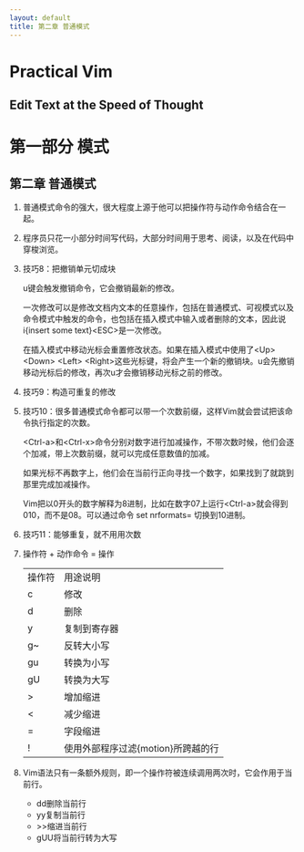 ```yaml
---
layout: default
title: 第二章 普通模式
---
```

# Practical Vim

## Edit Text at the Speed of Thought

# 第一部分 模式

## 第二章 普通模式

1. 普通模式命令的强大，很大程度上源于他可以把操作符与动作命令结合在一起。
2. 程序员只花一小部分时间写代码，大部分时间用于思考、阅读，以及在代码中穿梭浏览。 
3. 技巧8：把撤销单元切成块

	u键会触发撤销命令，它会撤销最新的修改。

	一次修改可以是修改文档内文本的任意操作，包括在普通模式、可视模式以及命令模式中触发的命令，也包括在插入模式中输入或者删除的文本，因此说i{insert some text}\<ESC\>是一次修改。

	在插入模式中移动光标会重置修改状态。如果在插入模式中使用了\<Up\> \<Down\> \<Left\> \<Right\>这些光标键，将会产生一个新的撤销块。u会先撤销移动光标后的修改，再次u才会撤销移动光标之前的修改。

4. 技巧9：构造可重复的修改
5. 技巧10：很多普通模式命令都可以带一个次数前缀，这样Vim就会尝试把该命令执行指定的次数。

	\<Ctrl-a\>和\<Ctrl-x\>命令分别对数字进行加减操作，不带次数时候，他们会逐个加减，带上次数前缀，就可以完成任意数值的加减。

	如果光标不再数字上，他们会在当前行正向寻找一个数字，如果找到了就跳到那里完成加减操作。

	Vim把以0开头的数字解释为8进制，比如在数字07上运行\<Ctrl-a\>就会得到010，而不是08。可以通过命令 set nrformats= 切换到10进制。

6. 技巧11：能够重复，就不用用次数
7. 操作符 + 动作命令 = 操作

	<table>
	<tr> <td> 操作符 </td> <td> 用途说明 </td> </tr>
	<tr> <td> c </td> <td> 修改 </td> </tr>
	<tr> <td> d </td> <td> 删除 </td> </tr>
	<tr> <td> y </td> <td> 复制到寄存器 </td> </tr>
	<tr> <td> g~ </td> <td> 反转大小写 </td> </tr>
	<tr> <td> gu </td> <td> 转换为小写 </td> </tr>
	<tr> <td> gU </td> <td> 转换为大写 </td> </tr>
	<tr> <td> > </td> <td> 增加缩进 </td> </tr>
	<tr> <td> < </td> <td> 减少缩进 </td> </tr>
	<tr> <td> = </td> <td> 字段缩进 </td> </tr>
	<tr> <td> ! </td> <td> 使用外部程序过滤{motion}所跨越的行 </td> </tr>
	</table>

8. Vim语法只有一条额外规则，即一个操作符被连续调用两次时，它会作用于当前行。

	* dd删除当前行
	* yy复制当前行
	* \>\>缩进当前行
	* gUU将当前行转为大写
